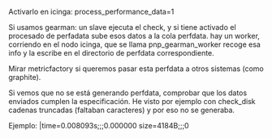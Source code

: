 Activarlo en icinga:
process_performance_data=1

Si usamos gearman:
  un slave ejecuta el check, y si tiene activado el procesado de perfadata sube esos datos a la cola perfdata.
  hay un worker, corriendo en el nodo icinga, que se llama pnp_gearman_worker recoge esa info y la escribe en el directorio de perfdata correspondiente.

Mirar metricfactory si queremos pasar esta perfdata a otros sistemas (como graphite).


Si vemos que no se está generando perfdata, comprobar que los datos enviados cumplen la especificación.
He visto por ejemplo con check_disk cadenas truncadas (faltaban caracteres) y por eso no se generaba.


Ejemplo:
|time=0.008093s;;;0.000000 size=4184B;;;0
